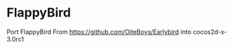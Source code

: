 FlappyBird
==========

Port FlappyBird From https://github.com/OiteBoys/Earlybird into cocos2d-x-3.0rc1
